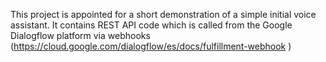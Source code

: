 This project is appointed for a short demonstration of a simple initial voice assistant. It contains REST API code which is called from the Google Dialogflow platform via webhooks (https://cloud.google.com/dialogflow/es/docs/fulfillment-webhook )
